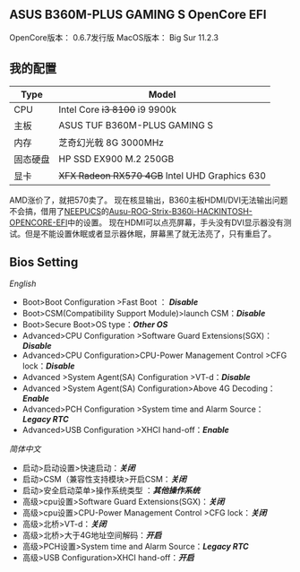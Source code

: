 ## ASUS B360M-PLUS GAMING S OpenCore EFI

OpenCore版本： 0.6.7发行版
MacOS版本： Big Sur 11.2.3 

## 我的配置

| Type  | Model |
| ------ | ------ |
| CPU | Intel Core ~~i3 8100~~  i9 9900k |
| 主板 | ASUS TUF B360M-PLUS GAMING S |
| 内存 | 芝奇幻光戟 8G 3000MHz |
| 固态硬盘 | HP SSD EX900 M.2 250GB |
| 显卡 | ~~XFX Radeon RX570 4GB~~  Intel UHD Graphics 630 |


AMD涨价了，就把570卖了。
现在核显输出，B360主板HDMI/DVI无法输出问题不会搞，借用了[NEEPUCS](https://github.com/NEEPUCS)的[Ausu-ROG-Strix-B360i-HACKINTOSH-OPENCORE-EFI](https://github.com/NEEPUCS/Ausu-ROG-Strix-B360i-HACKINTOSH-OPENCORE-EFI)中的设置。
现在HDMI可以点亮屏幕，手头没有DVI显示器没有测试。但是不能设置休眠或者显示器休眠，屏幕黑了就无法亮了，只有重启了。


## Bios Setting
 
*English*    

- Boot>Boot Configuration >Fast Boot ： ***Disable***
- Boot>CSM(Compatibility Support Module)>launch CSM：***Disable***
- Boot>Secure Boot>OS type：***Other OS***
- Advanced>CPU Configuration >Software Guard Extensions(SGX)：***Disable***
- Advanced>CPU Configuration>CPU-Power Management Control >CFG lock：***Disable***
- Advanced >System Agent(SA) Configuration >VT-d：***Disable***
- Advanced >System Agent(SA) Configuration>Above 4G Decoding：***Enable***
- Advanced>PCH Configuration >System time and Alarm Source：***Legacy RTC***
- Advanced>USB Configuration >XHCI hand-off：***Enable***



*简体中文*    

* 启动>启动设置>快速启动：***关闭***
* 启动>CSM（兼容性支持模块>开启CSM：***关闭***
* 启动>安全启动菜单>操作系统类型 ：***其他操作系统***
* 高级>cpu设置>Software Guard Extensions(SGX)：***关闭***
* 高级>cpu设置>CPU-Power Management Control >CFG lock：***关闭***
* 高级>北桥>VT-d：***关闭***
* 高级>北桥>大于4G地址空间解码：***开启***
* 高级>PCH设置>System time and Alarm Source：***Legacy RTC***
* 高级>USB Configuration>XHCI hand-off：***开启***
